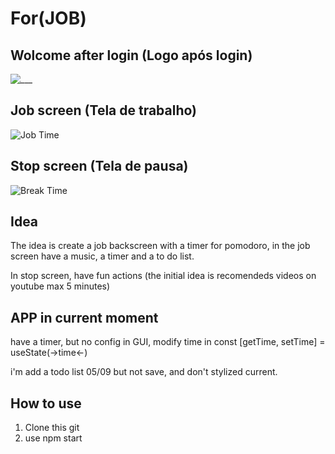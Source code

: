 # For(JOB)

## Wolcome after login (Logo após login)

![___](https://user-images.githubusercontent.com/83098581/132108696-e3c69166-8370-428a-8156-3d21eee2e907.png)

## Job screen (Tela de trabalho)

![Job Time](https://user-images.githubusercontent.com/83098581/132108700-cdec3bf3-df97-4132-8b64-f45eec9be38d.png)

## Stop screen (Tela de pausa)

![Break Time](https://user-images.githubusercontent.com/83098581/132108698-0136617b-c064-4160-88c1-0701570581f2.png)

## Idea

The idea is create a job backscreen with a timer for pomodoro, in the job screen have a music, a timer and a to do list.

In stop screen, have fun actions (the initial idea is recomendeds videos on youtube max 5 minutes)

## APP in current moment

have a timer, but no config in GUI, modify time in const [getTime, setTime] = useState(->time<-)

i'm add a todo list 05/09 but not save, and don't stylized current.

## How to use

1. Clone this git
2. use npm start
